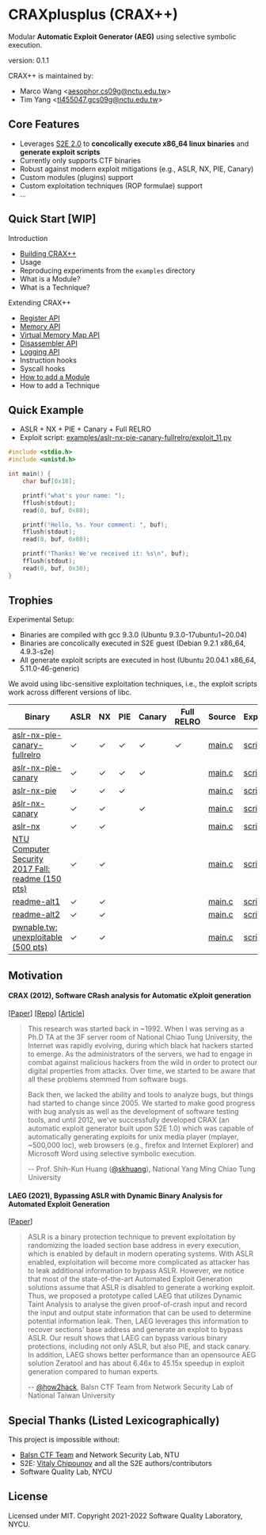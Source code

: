 # CRAXplusplus (CRAX++)

Modular **Automatic Exploit Generator (AEG)** using selective symbolic execution.

version: 0.1.1

CRAX++ is maintained by:

* Marco Wang \<aesophor.cs09g@nctu.edu.tw\> 
* Tim Yang \<tl455047.gcs09g@nctu.edu.tw\>

## Core Features

* Leverages [S2E 2.0](https://github.com/S2E/s2e) to **concolically execute x86_64 linux binaries** and **generate exploit scripts**
* Currently only supports CTF binaries
* Robust against modern exploit mitigations (e.g., ASLR, NX, PIE, Canary)
* Custom modules (plugins) support
* Custom exploitation techniques (ROP formulae) support
* ...

## Quick Start \[WIP]

Introduction

* [Building CRAX++](Documentation/Build.md)
* Usage
* Reproducing experiments from the `examples` directory
* What is a Module?
* What is a Technique?

Extending CRAX++

* [Register API](Documentation/API.md#register)
* [Memory API](Documentation/API.md#memory)
* [Virtual Memory Map API](Documentation/API.md#virtual-memory-map)
* [Disassembler API](Documentation/API.md#disassembler)
* [Logging API](Documentation/API.md#logging)
* Instruction hooks
* Syscall hooks
* [How to add a Module](Documentation/Module.md)
* How to add a Technique

## Quick Example

* ASLR + NX + PIE + Canary + Full RELRO
* Exploit script: [examples/aslr-nx-pie-canary-fullrelro/exploit_11.py](examples/aslr-nx-pie-canary-fullrelro/exploit_11.py)

```c
#include <stdio.h>
#include <unistd.h>

int main() {
    char buf[0x18];

    printf("what's your name: ");
    fflush(stdout);
    read(0, buf, 0x80);

    printf("Hello, %s. Your comment: ", buf);
    fflush(stdout);
    read(0, buf, 0x80);

    printf("Thanks! We've received it: %s\n", buf);
    fflush(stdout);
    read(0, buf, 0x30);
}
```

## Trophies

Experimental Setup:

* Binaries are compiled with gcc 9.3.0 (Ubuntu 9.3.0-17ubuntu1~20.04)
* Binaries are concolically executed in S2E guest (Debian 9.2.1 x86_64, 4.9.3-s2e)
* All generate exploit scripts are executed in host (Ubuntu 20.04.1 x86_64, 5.11.0-46-generic)

We avoid using libc-sensitive exploitation techniques, i.e., the exploit scripts work across different versions of libc.

| Binary | ASLR | NX | PIE | Canary | Full RELRO | Source | Exploit |
| --- | --- | --- | --- | --- | --- | --- | --- |
| [aslr-nx-pie-canary-fullrelro](examples/aslr-nx-pie-canary-fullrelro) | ✓ | ✓ | ✓ | ✓ | ✓ | [main.c](examples/aslr-nx-pie-canary-fullrelro/main.c) | [script](examples/aslr-nx-pie-canary-fullrelro/exploit_11.py) |
| [aslr-nx-pie-canary](examples/aslr-nx-pie-canary) | ✓ | ✓ | ✓ | ✓ | | [main.c](examples/aslr-nx-pie-canary/main.c) | [script](examples/aslr-nx-pie-canary/exploit_9.py) |
| [aslr-nx-pie](examples/aslr-nx-pie) | ✓ | ✓ | ✓ | | | [main.c](examples/aslr-nx-pie/main.c) | [script](examples/aslr-nx-pie/exploit_2.py) |
| [aslr-nx-canary](examples/aslr-nx-canary) | ✓ | ✓ | | ✓ | | [main.c](examples/aslr-nx-canary/main.c) | [script](examples/aslr-nx-canary/exploit_2.py) |
| [aslr-nx](examples/aslr-nx) | ✓ | ✓ | | |  | [main.c](examples/aslr-nx/main.c) | [script](examples/aslr-nx/exploit_0.py) |
| [NTU Computer Security 2017 Fall: readme (150 pts)](examples/readme) | ✓ | ✓ | | |  | [main.c](examples/readme/main.c) | [script](examples/readme/exploit_0.py) |
| [readme-alt1](examples/readme-alt1) | ✓ | ✓ | | |  | [main.c](examples/readme-alt1/main.c) | [script](examples/readme-alt1/exploit_0.py) |
| [readme-alt2](examples/readme-alt2) | ✓ | ✓ | | |  | [main.c](examples/readme-alt2/main.c) | [script](examples/readme-alt2/exploit_0.py) |
| [pwnable.tw: unexploitable (500 pts)](https://pwnable.tw/challenge/#20) | ✓ | ✓ | | | | [main.c](examples/unexploitable/main.c) | [script](examples/unexploitable/exploit_0.py) |

## Motivation

#### CRAX (2012), Software CRash analysis for Automatic eXploit generation

[[Paper](https://ir.nctu.edu.tw/bitstream/11536/24012/1/000332520700022.pdf)] [[Repo](https://github.com/SQLab/CRAX/tree/workable)] [[Article](https://skhuang.web.nctu.edu.tw/research/)]

> This research was started back in ~1992. When I was serving as a Ph.D TA at the 3F server room of National Chiao Tung University, the Internet was rapidly evolving, during which black hat hackers started to emerge. As the administrators of the servers, we had to engage in combat against malicious hackers from the wild in order to protect our digital properties from attacks. Over time, we started to be aware that all these problems stemmed from software bugs.
> 
> Back then, we lacked the ability and tools to analyze bugs, but things had started to change since 2005. We started to make good progress with bug analysis as well as the development of software testing tools, and until 2012, we've successfully developed CRAX (an automatic exploit generator built upon S2E 1.0) which was capable of automatically generating exploits for unix media player (mplayer, ~500,000 loc), web browsers (e.g., firefox and Internet Explorer) and Microsoft Word using selective symbolic execution.
> 
> -- Prof. Shih-Kun Huang ([@skhuang](https://github.com/skhuang)), National Yang Ming Chiao Tung University

#### LAEG (2021), Bypassing ASLR with Dynamic Binary Analysis for Automated Exploit Generation

[[Paper](https://www.airitilibrary.com/Publication/alDetailedMesh1?DocID=U0001-0508202117214500)]

> ASLR is a binary protection technique to prevent exploitation by randomizing the loaded section base address in every execution, which is enabled by default in modern operating systems. With ASLR enabled, exploitation will become more complicated as attacker has to leak additional information to bypass ASLR. However, we notice that most of the state-of-the-art Automated Exploit Generation solutions assume that ASLR is disabled to generate a working exploit. Thus, we proposed a prototype called LAEG that utilizes Dynamic Taint Analysis to analyse the given proof-of-crash input and record the input and output state information that can be used to determine potential information leak. Then, LAEG leverages this information to recover sections’ base address and generate an exploit to bypass ASLR. Our result shows that LAEG can bypass various binary protections, including not only ASLR, but also PIE, and stack canary. In addition, LAEG shows better performance than an opensource AEG solution Zeratool and has about 6.46x to 45.15x speedup in exploit generation compared to human experts.
>
> -- [@how2hack](https://github.com/how2hack), Balsn CTF Team from Network Security Lab of National Taiwan University

## Special Thanks (Listed Lexicographically)

This project is impossible without:

* [Balsn CTF Team](https://github.com/balsn) and Network Security Lab, NTU
* S2E: [Vitaly Chipounov](https://github.com/vitalych/) and all the S2E authors/contributors
* Software Quality Lab, NYCU

## License

Licensed under MIT. Copyright 2021-2022 Software Quality Laboratory, NYCU.

